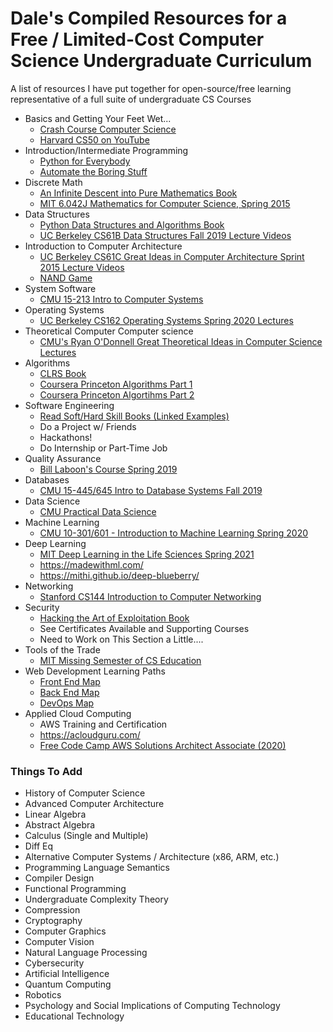 # Dale's Compiled Resources for a Free / Limited-Cost Computer Science Undergraduate Curriculum 

A list of resources I have put together for open-source/free learning representative of a full suite of undergraduate CS Courses 

* Basics and Getting Your Feet Wet...
  * [Crash Course Computer Science](https://www.youtube.com/playlist?list=PL8dPuuaLjXtNlUrzyH5r6jN9ulIgZBpdo)
  * [Harvard CS50 on YouTube](https://www.youtube.com/c/cs50/playlists) 
* Introduction/Intermediate Programming
  * [Python for Everybody](https://www.py4e.com/)
  * [Automate the Boring Stuff](https://automatetheboringstuff.com/) 
* Discrete Math
  * [An Infinite Descent into Pure Mathematics Book](https://infinitedescent.xyz/) 
  * [MIT 6.042J Mathematics for Computer Science, Spring 2015](https://www.youtube.com/watch?v=wIq4CssPoO0&list=PLUl4u3cNGP60UlabZBeeqOuoLuj_KNphQ) 
* Data Structures 
  * [Python Data Structures and Algorithms Book](https://github.com/volym3ad/BOOKS/blob/master/Data%20Structures%20and%20Algorithms%20in%20Python.pdf) 
  * [UC Berkeley CS61B Data Structures Fall 2019 Lecture Videos](https://www.youtube.com/watch?v=h59h5DoNhL4&list=PLgNUCz66KaWRSVzIeT_qB2yBgHocLmRWI)
* Introduction to Computer Architecture
  * [UC Berkeley CS61C Great Ideas in Computer Architecture Sprint 2015 Lecture Videos](https://www.youtube.com/watch?v=9y_sUqHeyy8&list=PLhMnuBfGeCDM8pXLpqib90mDFJI-e1lpk) 
  * [NAND Game](https://nandgame.com/) 
* System Software
  * [CMU 15-213 Intro to Computer Systems](https://www.cs.cmu.edu/~213/schedule.html) 
* Operating Systems
  * [UC Berkeley CS162 Operating Systems Spring 2020 Lectures](https://www.youtube.com/watch?v=itfEcA3TXq4&list=PLIMsSuI81pxq7c91oQMpmXgmGICbuDA_c) 
* Theoretical Computer Computer science
  * [CMU's Ryan O'Donnell Great Theoretical Ideas in Computer Science Lectures](https://www.youtube.com/watch?v=khyrgbiz20o&list=PLm3J0oaFux3aafQm568blS9blxtA_EWQv) 
* Algorithms
  * [CLRS Book](https://github.com/rethinktechnology/book/blob/master/introduction-to-algorithms-3rd-edition.pdf) 
  * [Coursera Princeton Algorithms Part 1](https://www.coursera.org/learn/algorithms-part1)
  * [Coursera Princeton Algortihms Part 2](https://www.coursera.org/learn/algorithms-part2)  
* Software Engineering
  * [Read Soft/Hard Skill Books (Linked Examples)](https://www.amazon.com/Best-Sellers-Books-Software-Design-Engineering/zgbs/books/491316) 
  * Do a Project w/ Friends 
  * Hackathons! 
  * Do Internship or Part-Time Job
* Quality Assurance
  * [Bill Laboon's Course Spring 2019](https://github.com/laboon/CS1632_Spring2019)
* Databases 
  * [CMU 15-445/645 Intro to Database Systems Fall 2019](https://www.youtube.com/watch?v=oeYBdghaIjc&list=PLSE8ODhjZXjbohkNBWQs_otTrBTrjyohi) 
* Data Science
  * [CMU Practical Data Science](http://www.datasciencecourse.org/) 
* Machine Learning
  * [CMU 10-301/601 - Introduction to Machine Learning Spring 2020](https://www.youtube.com/watch?v=dWBFGglu7qQ&list=PLpqQKYIU-snAPM89YPPwyQ9xdaiAdoouk) 
* Deep Learning 
  * [MIT Deep Learning in the Life Sciences Spring 2021](https://www.youtube.com/watch?v=0jWOZoTsYzI&list=PLypiXJdtIca5sxV7aE3-PS9fYX3vUdIOX) 
  * https://madewithml.com/
  * https://mithi.github.io/deep-blueberry/ 
* Networking
  * [Stanford CS144 Introduction to Computer Networking](https://www.youtube.com/watch?v=qAFI-2I7wPE&list=PLoCMsyE1cvdWKsLVyf6cPwCLDIZnOj0NS) 
* Security
  * [Hacking the Art of Exploitation Book](https://github.com/alitekdemir/Python-Books/blob/master/Jon%20Erickson%20-%20Hacking%20Art%20of%20Exploitation.pdf) 
  * See Certificates Available and Supporting Courses 
  * Need to Work on This Section a Little....
* Tools of the Trade
  * [MIT Missing Semester of CS Education](https://missing.csail.mit.edu/)
* Web Development Learning Paths
  * [Front End Map](https://roadmap.sh/frontend) 
  * [Back End Map](https://roadmap.sh/backend)
  * [DevOps Map](https://roadmap.sh/devops) 
* Applied Cloud Computing 
  * AWS Training and Certification 
  * https://acloudguru.com/
  * [Free Code Camp AWS Solutions Architect Associate (2020)](https://www.youtube.com/watch?v=Ia-UEYYR44s)


### Things To Add

* History of Computer Science
* Advanced Computer Architecture
* Linear Algebra
* Abstract Algebra
* Calculus (Single and Multiple)
* Diff Eq
* Alternative Computer Systems / Architecture (x86, ARM, etc.) 
* Programming Language Semantics
* Compiler Design
* Functional Programming
* Undergraduate Complexity Theory
* Compression 
* Cryptography
* Computer Graphics
* Computer Vision
* Natural Language Processing 
* Cybersecurity 
* Artificial Intelligence
* Quantum Computing 
* Robotics
* Psychology and Social Implications of Computing Technology 
* Educational Technology
